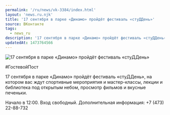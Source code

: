 ```yaml
---
permalink: '/ru/news/vk-3384/index.html'
layout: 'news.ru.njk'
title: '17 сентября в парке «Динамо» пройдёт фестиваль «стуДДень»'
source: ВКонтакте
tags:
  - news_ru
description: '17 сентября в парке «Динамо» пройдёт фестиваль «стуДДень»'
updatedAt: 1473764566
---
```

![17 сентября в парке «Динамо» пройдёт фестиваль «стуДДень»](https://sun9-68.userapi.com/impf/c631816/v631816484/4eb34/7lGi1vBq7qY.jpg?size=968x544&quality=96&proxy=1&sign=d19a2d9376b94ed68f04f5fde07c34ee&c_uniq_tag=eUQcQzs5WbGnSdhy1affvI-nIP1cx_tLKpHOae9XWGo&type=album)

#ГостевойПост

17 сентября в парке «Динамо» пройдёт фестиваль «стуДДень», на котором вас ждут спортивные мероприятия и мастер-классы, лекции и библиотека под открытым небом, просмотр фильмов и вкусные печеньки.

Начало в 12:00. Вход свободный.
Дополнительная информация: +7 (473) 22-88-732
